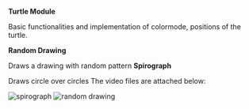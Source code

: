 **Turtle Module**

Basic functionalities and implementation of colormode, positions of the turtle.

**Random Drawing**

Draws a drawing with random pattern
**Spirograph**

Draws circle over circles
The video files are attached below:

![spirograph](https://github.com/MiftahMJ/Python-Basic-to-Expert/assets/139647947/de4edb77-0b5c-496c-bfe1-c77ac468563d)
![random drawing](https://github.com/MiftahMJ/Python-Basic-to-Expert/assets/139647947/c2758bdd-e37a-4b2c-a0b6-5398b94ffceb)

